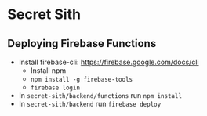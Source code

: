 # Secret Sith

## Deploying Firebase Functions
* Install firebase-cli: https://firebase.google.com/docs/cli
  * Install npm
  * `npm install -g firebase-tools`
  * `firebase login`
* In `secret-sith/backend/functions` run `npm install`
* In `secret-sith/backend` run `firebase deploy`
